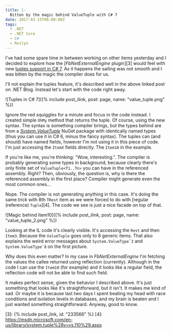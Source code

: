 ```yaml
---
title: |-
  Bitten by the magic behind ValueTuple with C# 7
date: 2017-03-15T06:00:00Z
tags:
  - .NET
  - .NET Core
  - C#
  - Roslyn
---
```

I've had some spare time in between working on other items yesterday and I decided to explore how the [_FbNetExternalEngine_ plugin][3] would feel with new [tuples support in C# 7][2]. As it happens the sailing was not smooth and I was bitten by the magic the compiler does for us.

<!-- excerpt -->

I'll not explain the tuples feature, it's described well in the above linked post on .NET Blog. Instead let's start with the code right away.

![Tuples in C# 7]({% include post_ilink, post: page, name: "value_tuple.png" %})

Ignore the red squiggles for a minute and focus in the code instead. I created simple `OhMy` method that returns the tuple. Of course, using the new syntax. The syntax is something compiler brings, but the types behind are from a [_System.ValueTuple_][1] NuGet package with identically named types (thus you can use it in C# 6, minus the fancy syntax). The tuples can (and should) have named fields, however I'm not using it in this piece of code. I'm just accessing the `ItemX` fields directly. The `Item10` in the example.

If you're like me, you're thinking: "Wow, interesting.". The compiler is probably generating some types in background, because clearly there's only finite set of `ValueTuple<T1..Tn>` you can have in the referenced assembly. Right? Then, obviously, the question is, why is there the referenced assembly in the first place? Compiler might generate even the most common ones...

Nope. The compiler is not generating anything in this case. It's doing the same trick with 8th `TRest` item as we were forced to do with [regular (reference) `Tuple`][4]. The code we see is just a nice facade on top of that.

![Magic behind Item10]({% include post_ilink, post: page, name: "value_tuple_2.png" %})

Looking at the IL code it's clearly visible. It's accessing the `Rest` and then `Item3`. Because the `ValueTuple` goes only to 8 generic items. That also explains the weird error messages about ``System.ValueType`3`` and ``System.ValueType`8`` on the first picture.

Why does this even matter? In my case in _FbNetExternalEngine_ I'm fetching the values the callee returned using reflection (currently). Although in the code I can use the `Item10` (for example) and it looks like a regular field, the reflection code will not be able to find such field.

It makes perfect sense, given the behavior I described above. It's just something that looks like it's straightforward, but it isn't. It makes me kind of sad. Or maybe it is because last two days I spent beating my head with race conditions and isolation levels in databases, and my brain is beaten and I just wanted something straightforward. Anyway, good to know.  

[1]: https://www.nuget.org/packages/System.ValueTuple/
[2]: https://blogs.msdn.microsoft.com/dotnet/2017/03/09/new-features-in-c-7-0/
[3]: {% include post_link, id: "233566" %}
[4]: https://msdn.microsoft.com/en-us/library/system.tuple%28v=vs.110%29.aspx